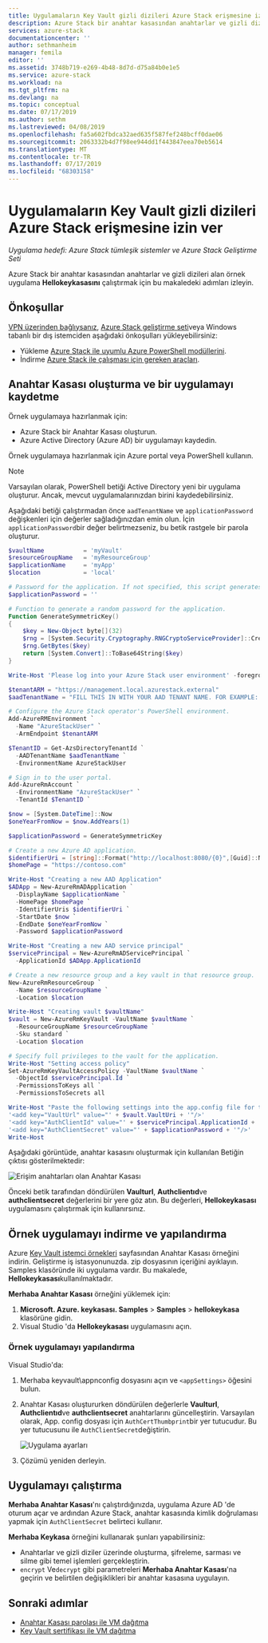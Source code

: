 ```yaml
---
title: Uygulamaların Key Vault gizli dizileri Azure Stack erişmesine izin ver | Microsoft Docs
description: Azure Stack bir anahtar kasasından anahtarlar ve gizli dizileri alan örnek bir uygulamayı çalıştırmayı öğrenin.
services: azure-stack
documentationcenter: ''
author: sethmanheim
manager: femila
editor: ''
ms.assetid: 3748b719-e269-4b48-8d7d-d75a84b0e1e5
ms.service: azure-stack
ms.workload: na
ms.tgt_pltfrm: na
ms.devlang: na
ms.topic: conceptual
ms.date: 07/17/2019
ms.author: sethm
ms.lastreviewed: 04/08/2019
ms.openlocfilehash: fa5a602fbdca32aed635f587fef248bcff0dae06
ms.sourcegitcommit: 2063332b4d7f98ee944dd1f443847eea70eb5614
ms.translationtype: MT
ms.contentlocale: tr-TR
ms.lasthandoff: 07/17/2019
ms.locfileid: "68303158"
---
```

# <a name="allow-apps-to-access-azure-stack-key-vault-secrets"></a>Uygulamaların Key Vault gizli dizileri Azure Stack erişmesine izin ver

*Uygulama hedefi: Azure Stack tümleşik sistemler ve Azure Stack Geliştirme Seti*

Azure Stack bir anahtar kasasından anahtarlar ve gizli dizileri alan örnek uygulama **Hellokeykasasını** çalıştırmak için bu makaledeki adımları izleyin.

## <a name="prerequisites"></a>Önkoşullar

[VPN üzerinden bağlıysanız](../asdk/asdk-connect.md#connect-to-azure-stack-using-vpn), [Azure Stack geliştirme seti](../asdk/asdk-connect.md#connect-to-azure-stack-using-rdp)veya Windows tabanlı bir dış istemciden aşağıdaki önkoşulları yükleyebilirsiniz:

* Yükleme [Azure Stack ile uyumlu Azure PowerShell modüllerini](../operator/azure-stack-powershell-install.md).
* İndirme [Azure Stack ile çalışması için gereken araçları](../operator/azure-stack-powershell-download.md).

## <a name="create-a-key-vault-and-register-an-app"></a>Anahtar Kasası oluşturma ve bir uygulamayı kaydetme

Örnek uygulamaya hazırlanmak için:

* Azure Stack bir Anahtar Kasası oluşturun.
* Azure Active Directory (Azure AD) bir uygulamayı kaydedin.

Örnek uygulamaya hazırlanmak için Azure portal veya PowerShell kullanın.

> [!NOTE]
> Varsayılan olarak, PowerShell betiği Active Directory yeni bir uygulama oluşturur. Ancak, mevcut uygulamalarınızdan birini kaydedebilirsiniz.

Aşağıdaki betiği çalıştırmadan önce `aadTenantName` ve `applicationPassword` değişkenleri için değerler sağladığınızdan emin olun. İçin `applicationPassword`bir değer belirtmezseniz, bu betik rastgele bir parola oluşturur.

```powershell
$vaultName           = 'myVault'
$resourceGroupName   = 'myResourceGroup'
$applicationName     = 'myApp'
$location            = 'local'

# Password for the application. If not specified, this script generates a random password during app creation.
$applicationPassword = ''

# Function to generate a random password for the application.
Function GenerateSymmetricKey()
{
    $key = New-Object byte[](32)
    $rng = [System.Security.Cryptography.RNGCryptoServiceProvider]::Create()
    $rng.GetBytes($key)
    return [System.Convert]::ToBase64String($key)
}

Write-Host 'Please log into your Azure Stack user environment' -foregroundcolor Green

$tenantARM = "https://management.local.azurestack.external"
$aadTenantName = "FILL THIS IN WITH YOUR AAD TENANT NAME. FOR EXAMPLE: myazurestack.onmicrosoft.com"

# Configure the Azure Stack operator's PowerShell environment.
Add-AzureRMEnvironment `
  -Name "AzureStackUser" `
  -ArmEndpoint $tenantARM

$TenantID = Get-AzsDirectoryTenantId `
  -AADTenantName $aadTenantName `
  -EnvironmentName AzureStackUser

# Sign in to the user portal.
Add-AzureRmAccount `
  -EnvironmentName "AzureStackUser" `
  -TenantId $TenantID `

$now = [System.DateTime]::Now
$oneYearFromNow = $now.AddYears(1)

$applicationPassword = GenerateSymmetricKey

# Create a new Azure AD application.
$identifierUri = [string]::Format("http://localhost:8080/{0}",[Guid]::NewGuid().ToString("N"))
$homePage = "https://contoso.com"

Write-Host "Creating a new AAD Application"
$ADApp = New-AzureRmADApplication `
  -DisplayName $applicationName `
  -HomePage $homePage `
  -IdentifierUris $identifierUri `
  -StartDate $now `
  -EndDate $oneYearFromNow `
  -Password $applicationPassword

Write-Host "Creating a new AAD service principal"
$servicePrincipal = New-AzureRmADServicePrincipal `
  -ApplicationId $ADApp.ApplicationId

# Create a new resource group and a key vault in that resource group.
New-AzureRmResourceGroup `
  -Name $resourceGroupName `
  -Location $location

Write-Host "Creating vault $vaultName"
$vault = New-AzureRmKeyVault -VaultName $vaultName `
  -ResourceGroupName $resourceGroupName `
  -Sku standard `
  -Location $location

# Specify full privileges to the vault for the application.
Write-Host "Setting access policy"
Set-AzureRmKeyVaultAccessPolicy -VaultName $vaultName `
  -ObjectId $servicePrincipal.Id `
  -PermissionsToKeys all `
  -PermissionsToSecrets all

Write-Host "Paste the following settings into the app.config file for the HelloKeyVault project:"
'<add key="VaultUrl" value="' + $vault.VaultUri + '"/>'
'<add key="AuthClientId" value="' + $servicePrincipal.ApplicationId + '"/>'
'<add key="AuthClientSecret" value="' + $applicationPassword + '"/>'
Write-Host
```

Aşağıdaki görüntüde, anahtar kasasını oluşturmak için kullanılan Betiğin çıktısı gösterilmektedir:

![Erişim anahtarları olan Anahtar Kasası](media/azure-stack-key-vault-sample-app/settingsoutput.png)

Önceki betik tarafından döndürülen **Vaulturl**, **Authclientıd**ve **authclientsecret** değerlerini bir yere göz atın. Bu değerleri, **Hellokeykasası** uygulamasını çalıştırmak için kullanırsınız.

## <a name="download-and-configure-the-sample-application"></a>Örnek uygulamayı indirme ve yapılandırma

Azure [Key Vault istemci örnekleri](https://www.microsoft.com/download/details.aspx?id=45343) sayfasından Anahtar Kasası örneğini indirin. Geliştirme iş istasyonunuzda. zip dosyasının içeriğini ayıklayın. Samples klasöründe iki uygulama vardır. Bu makalede, **Hellokeykasası**kullanılmaktadır.

**Merhaba Anahtar Kasası** örneğini yüklemek için:

1. **Microsoft. Azure. keykasası. Samples** > **Samples** > **hellokeykasa** klasörüne gidin.
2. Visual Studio 'da **Hellokeykasası** uygulamasını açın.

### <a name="configure-the-sample-application"></a>Örnek uygulamayı yapılandırma

Visual Studio'da:

1. Merhaba keyvault\appnconfig dosyasını açın ve `<appSettings>` öğesini bulun.
2. Anahtar Kasası oluştururken döndürülen değerlerle **Vaulturl**, **Authclientıd**ve **authclientsecret** anahtarlarını güncelleştirin. Varsayılan olarak, App. config dosyası için `AuthCertThumbprint`bir yer tutucudur. Bu yer tutucusunu ile `AuthClientSecret`değiştirin.

   ![Uygulama ayarları](media/azure-stack-key-vault-sample-app/appconfig.png)

3. Çözümü yeniden derleyin.

## <a name="run-the-app"></a>Uygulamayı çalıştırma

**Merhaba Anahtar Kasası**'nı çalıştırdığınızda, uygulama Azure AD 'de oturum açar ve ardından Azure Stack, anahtar kasasında kimlik doğrulaması yapmak için `AuthClientSecret` belirteci kullanır.

**Merhaba Keykasa** örneğini kullanarak şunları yapabilirsiniz:

* Anahtarlar ve gizli diziler üzerinde oluşturma, şifreleme, sarması ve silme gibi temel işlemleri gerçekleştirin.
* `encrypt` Ve`decrypt` gibi parametreleri **Merhaba Anahtar Kasası**'na geçirin ve belirtilen değişiklikleri bir anahtar kasasına uygulayın.

## <a name="next-steps"></a>Sonraki adımlar

* [Anahtar Kasası parolası ile VM dağıtma](azure-stack-key-vault-deploy-vm-with-secret.md)
* [Key Vault sertifikası ile VM dağıtma](azure-stack-key-vault-push-secret-into-vm.md)
